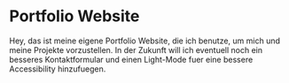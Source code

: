 <h1>Portfolio Website</h1>
Hey, das ist meine eigene Portfolio Website, die ich benutze, um mich und meine Projekte vorzustellen.
In der Zukunft will ich eventuell noch ein besseres Kontaktformular und einen Light-Mode fuer eine bessere Accessibility hinzufuegen.

